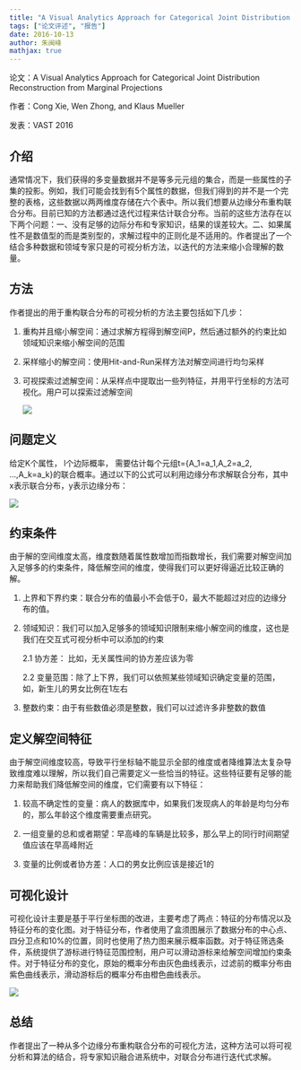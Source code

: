 ```yaml
---
title: "A Visual Analytics Approach for Categorical Joint Distribution Reconstruction from Marginal Projections"
tags: ["论文评述", "报告"]
date: 2016-10-13
author: 朱闽峰
mathjax: true
---
```


论文：A Visual Analytics Approach for Categorical Joint Distribution Reconstruction from Marginal Projections

作者：Cong Xie, Wen Zhong, and Klaus Mueller

发表：VAST 2016

## 介绍

通常情况下，我们获得的多变量数据并不是等多元元组的集合，而是一些属性的子集的投影。例如，我们可能会找到有5个属性的数据，但我们得到的并不是一个完整的表格，这些数据以两两维度存储在六个表中。所以我们想要从边缘分布重构联合分布。目前已知的方法都通过迭代过程来估计联合分布。当前的这些方法存在以下两个问题：一、没有足够的边际分布和专家知识，结果的误差较大。二、如果属性不是数值型的而是类别型的，求解过程中的正则化是不适用的。作者提出了一个结合多种数据和领域专家只是的可视分析方法，以迭代的方法来缩小合理解的数量。

## 方法

作者提出的用于重构联合分布的可视分析的方法主要包括如下几步：

1. 重构并且缩小解空间：通过求解方程得到解空间P，然后通过额外的约束比如领域知识来缩小解空间的范围

2. 采样缩小的解空间：使用Hit-and-Run采样方法对解空间进行均匀采样

3. 可视探索过滤解空间：从采样点中提取出一些列特征，并用平行坐标的方法可视化。用户可以探索过滤解空间

   ![](http://www.cad.zju.edu.cn/home/vagblog/wp-content/uploads/2016/10/Picture1.png)

## 问题定义

给定K个属性， l个边际概率， 需要估计每个元组t={A_1=a_1,A_2=a_2, …,A_k=a_k}的联合概率。通过以下的公式可以利用边缘分布求解联合分布，其中x表示联合分布，y表示边缘分布：

![](http://www.cad.zju.edu.cn/home/vagblog/wp-content/uploads/2016/10/Picture2.png)

## 约束条件

由于解的空间维度太高，维度数随着属性数增加而指数增长，我们需要对解空间加入足够多的约束条件，降低解空间的维度，使得我们可以更好得逼近比较正确的解。

1. 上界和下界约束：联合分布的值最小不会低于0，最大不能超过对应的边缘分布的值。

2. 领域知识：我们可以加入足够多的领域知识限制来缩小解空间的维度，这也是我们在交互式可视分析中可以添加的约束

   2.1 协方差： 比如，无关属性间的协方差应该为零

   2.2 变量范围：除了上下界，我们可以依照某些领域知识确定变量的范围，如，新生儿的男女比例在1左右

3. 整数约束：由于有些数值必须是整数，我们可以过滤许多非整数的数值

## **定义解空间特征**

由于解空间维度较高，导致平行坐标轴不能显示全部的维度或者降维算法太复杂导致维度难以理解，所以我们自己需要定义一些恰当的特征。这些特征要有足够的能力来帮助我们降低解空间的维度，它们需要有以下特征：

1. 较高不确定性的变量：病人的数据库中，如果我们发现病人的年龄是均匀分布的，那么年龄这个维度需要重点研究。

2. 一组变量的总和或者期望：早高峰的车辆是比较多，那么早上的同行时间期望值应该在早高峰附近

3. 变量的比例或者协方差：人口的男女比例应该是接近1的

## **可视化设计**

可视化设计主要是基于平行坐标图的改进，主要考虑了两点：特征的分布情况以及特征分布的变化图。对于特征分布，作者使用了盒须图展示了数据分布的中心点、四分卫点和10%的位置，同时也使用了热力图来展示概率函数。对于特征筛选条件，系统提供了游标进行特征范围控制，用户可以滑动游标来给解空间增加约束条件。对于特征分布的变化，原始的概率分布由灰色曲线表示，过滤前的概率分布由紫色曲线表示，滑动游标后的概率分布由橙色曲线表示。

![](http://www.cad.zju.edu.cn/home/vagblog/wp-content/uploads/2016/10/Picture3.png)

## 总结

作者提出了一种从多个边缘分布重构联合分布的可视化方法，这种方法可以将可视分析和算法的结合，将专家知识融合进系统中，对联合分布进行迭代式求解。